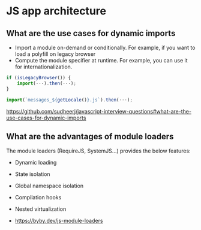 # JS app architecture

## What are the use cases for dynamic imports

- Import a module on-demand or conditionally. For example, if you want to load a polyfill on legacy browser
- Compute the module specifier at runtime. For example, you can use it for internationalization.

```js
if (isLegacyBrowser()) {
    import(···).then(···);
}

import(`messages_${getLocale()}.js`).then(···);
```

https://github.com/sudheerj/javascript-interview-questions#what-are-the-use-cases-for-dynamic-imports

## What are the advantages of module loaders

The module loaders (RequireJS, SystemJS...) provides the below features:

- Dynamic loading
- State isolation
- Global namespace isolation
- Compilation hooks
- Nested virtualization

- https://byby.dev/js-module-loaders